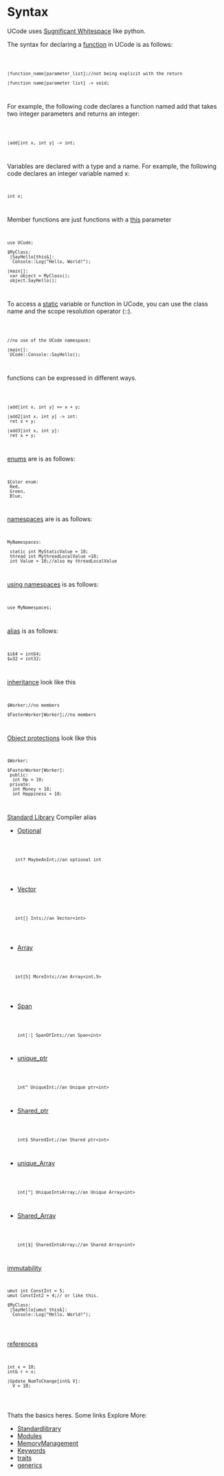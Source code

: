# Syntax

UCode uses [Sugnificant Whitespace](./Concepts/SignificantWhitespace.md) like python.

The syntax for declaring a [function](./Concepts/function.md) in UCode is as follows:

<code>

    |function_name[parameter_list];//not being explicit with the return

    |function_name[parameter_list] -> void;


</code>


For example, the following code declares a function named add that takes two integer parameters and returns an integer:


<code>

    |add[int x, int y] -> int;


</code>


Variables are declared with a type and a name. For example, the following code declares an integer variable named x:
<code>

    int x;

</code>


Member functions are just functions
with a [this](./Keywords/this.md) parameter
<code>

    use UCode;

    $MyClass:
     |SayHello[this&]:
      Console::Log("Hello, World!");

    |main[]:
     var object = MyClass();
     object.SayHello();

</code>


To access a [static](./Keywords/static.md) variable or function in UCode, you can use the class name and the scope resolution operator (::).


<code>

    //no use of the UCode namespace;

    |main[]:
     UCode::Console::SayHello();

</code>


functions can be expressed in different ways.


<code>


    |add[int x, int y] => x + y;
    
    |add2[int x, int y] -> int:
     ret x + y;

    |add3[int x, int y]:
     ret x + y;

</code>

[enums](./Keywords/Enum.md) are is as follows:
<code>
 
    $Color enum:
     Red,
     Green,
     Blue,

</code>

[namespaces](./Concepts/namespaces.md) are is as follows:
<code>
 
    MyNamespaces:
    
     static int MyStaticValue = 10;
     thread int MythreadLocalValue =10; 
     int Value = 10;//also my threadLocalValue 

</code>

[using namespaces](./Keywords/use.md)  is as follows:
<code>

    use MyNamespaces;

</code>

[alias](./Concepts/alias.md) is as follows:
<code>

    $i64 = int64;
    $u32 = int32;

</code>

[inheritance](./Concepts/inheritance.md) look like this
<code>

    $Worker;//no members

    $FasterWorker[Worker];//no members

</code>

[Object protections](./Concepts/inheritance.md) look like this
<code>

    $Worker;

    $FasterWorker[Worker]:
     public:
      int Hp = 10;
     private:
      int Money = 10;
      int Happiness = 10;

</code>

 [Standard Library](../Standardlibrary.md) Compiler alias 

 - [Optional](../Standardlibrary/Types/Generic/optional.md)
  <code>
 
       int? MaybeAnInt;//an optional int

  </code>

 - [Vector](../Standardlibrary/Types/Generic/Vector.md)
  <code>
 
       int[] Ints;//an Vector<int>

  </code>

 - [Array](../Standardlibrary/Types/Generic/Array.md.md)
  <code>
 
       int[5] MoreInts;//an Array<int,5>

  </code>

 - [Span](../Standardlibrary/Types/Generic/Span.md)

   <code>
 
       int[:] SpanOfInts;//an Span<int>

   </code>
  
  - [unique_ptr](../Standardlibrary/Types/Generic/Unique_ptr.md)

    <code>
 
        int^ UniqueInt;//an Unique_ptr<int>

    </code>

  - [Shared_ptr](../Standardlibrary/Types/Generic/Shared_ptr.md)

    <code>
 
        int$ SharedInt;//an Shared_ptr<int>

    </code>

  - [unique_Array](../Standardlibrary/Types/Generic/Unique_ptr.md)

    <code>
 
        int[^] UniqueIntsArray;//an Unique_Array<int>

    </code>

  - [Shared_Array](../Standardlibrary/Types/Generic/Shared_ptr.md)

    <code>
 
        int[$] SharedIntsArray;//an Shared_Array<int>

    </code>


 [immutability](./Concepts/umut.md)
  <code>

    umut int ConstInt = 5;
    umut ConstInt2 = 4;// or like this.
    
    $MyClass:
     |SayHello[umut this&]:
      Console::Log("Hello, World!");

  </code>

 [references](./Concepts/Address.md)
  <code>

    int x = 10;
    int& r = x;

    |Update_NumToChange[int& V]:
      V = 10;


  </code>


Thats the basics heres. 
Some links Explore More:
 - [Standardlibrary](../Standardlibrary.md)
 - [Modules](./Modules.md)
 - [MemoryManagement](./MemoryManagement.md)
 - [Keywords](./Keywords.md)
 - [traits](./Concepts/traits.md)
 - [generics](./Concepts/generic.md)
